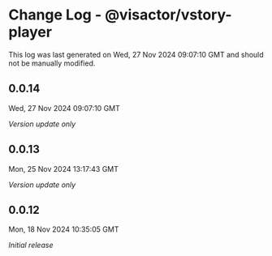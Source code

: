 # Change Log - @visactor/vstory-player

This log was last generated on Wed, 27 Nov 2024 09:07:10 GMT and should not be manually modified.

## 0.0.14
Wed, 27 Nov 2024 09:07:10 GMT

_Version update only_

## 0.0.13
Mon, 25 Nov 2024 13:17:43 GMT

_Version update only_

## 0.0.12
Mon, 18 Nov 2024 10:35:05 GMT

_Initial release_

